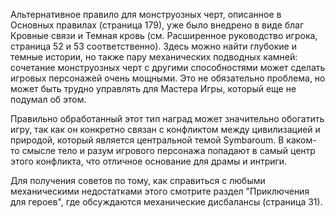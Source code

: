 Альтернативное правило для монструозных черт, описанное в Основных правилах (страница 179), уже было внедрено в виде благ Кровные связи и Темная кровь (см. Расширенное руководство игрока, страница 52 и 53 соответственно). Здесь можно найти глубокие и темные истории, но также пару механических подводных камней: сочетание монструозных черт с другими способностями может сделать игровых персонажей очень мощными. Это не обязательно проблема, но может быть трудно управлять для Мастера Игры, который еще не подумал об этом.

Правильно обработанный этот тип наград может значительно обогатить игру, так как он конкретно связан с конфликтом между цивилизацией и природой, который является центральной темой Symbaroum. В каком-то смысле тело и разум игрового персонажа попадают в самый центр этого конфликта, что отличное основание для драмы и интриги.

Для получения советов по тому, как справиться с любыми механическими недостатками этого смотрите раздел "Приключения для героев", где обсуждаются механические дисбалансы (страница 31).
